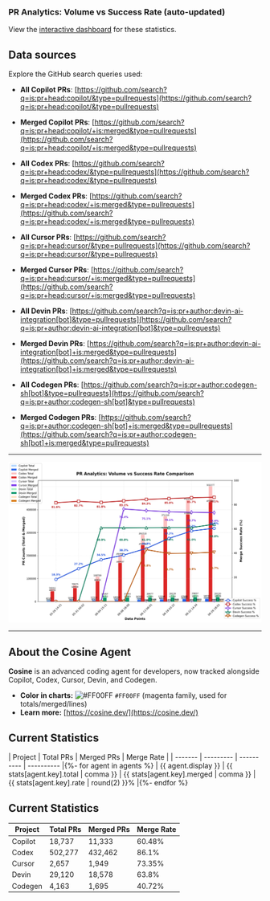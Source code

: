 ### PR Analytics: Volume vs Success Rate (auto-updated)

View the [interactive dashboard](https://aavetis.github.io/ai-pr-watcher/) for these statistics.

## Data sources

Explore the GitHub search queries used:



- **All Copilot PRs**: [https://github.com/search?q=is:pr+head:copilot/&type=pullrequests](https://github.com/search?q=is:pr+head:copilot/&type=pullrequests)
- **Merged Copilot PRs**: [https://github.com/search?q=is:pr+head:copilot/+is:merged&type=pullrequests](https://github.com/search?q=is:pr+head:copilot/+is:merged&type=pullrequests)
  

- **All Codex PRs**: [https://github.com/search?q=is:pr+head:codex/&type=pullrequests](https://github.com/search?q=is:pr+head:codex/&type=pullrequests)
- **Merged Codex PRs**: [https://github.com/search?q=is:pr+head:codex/+is:merged&type=pullrequests](https://github.com/search?q=is:pr+head:codex/+is:merged&type=pullrequests)
  

- **All Cursor PRs**: [https://github.com/search?q=is:pr+head:cursor/&type=pullrequests](https://github.com/search?q=is:pr+head:cursor/&type=pullrequests)
- **Merged Cursor PRs**: [https://github.com/search?q=is:pr+head:cursor/+is:merged&type=pullrequests](https://github.com/search?q=is:pr+head:cursor/+is:merged&type=pullrequests)
  

- **All Devin PRs**: [https://github.com/search?q=is:pr+author:devin-ai-integration[bot]&type=pullrequests](https://github.com/search?q=is:pr+author:devin-ai-integration[bot]&type=pullrequests)
- **Merged Devin PRs**: [https://github.com/search?q=is:pr+author:devin-ai-integration[bot]+is:merged&type=pullrequests](https://github.com/search?q=is:pr+author:devin-ai-integration[bot]+is:merged&type=pullrequests)
  

- **All Codegen PRs**: [https://github.com/search?q=is:pr+author:codegen-sh[bot]&type=pullrequests](https://github.com/search?q=is:pr+author:codegen-sh[bot]&type=pullrequests)
- **Merged Codegen PRs**: [https://github.com/search?q=is:pr+author:codegen-sh[bot]+is:merged&type=pullrequests](https://github.com/search?q=is:pr+author:codegen-sh[bot]+is:merged&type=pullrequests)
  

---

![chart](docs/chart.png)

---

## About the Cosine Agent

**Cosine** is an advanced coding agent for developers, now tracked alongside Copilot, Codex, Cursor, Devin, and Codegen.  
- **Color in charts:** ![#FF00FF](https://placehold.co/15x15/FF00FF/FF00FF.png) `#FF00FF` (magenta family, used for totals/merged/lines)
- **Learn more:** [https://cosine.dev/](https://cosine.dev/)

## Current Statistics

| Project | Total PRs | Merged PRs | Merge Rate |
| ------- | --------- | ---------- | ---------- |{%- for agent in agents %}
| {{ agent.display }} | {{ stats[agent.key].total | comma }} | {{ stats[agent.key].merged | comma }} | {{ stats[agent.key].rate | round(2) }}% |{%- endfor %}

## Current Statistics

| Project | Total PRs | Merged PRs | Merge Rate |
| ------- | --------- | ---------- | ---------- |
| Copilot | 18,737 | 11,333 | 60.48% |
| Codex | 502,277 | 432,462 | 86.1% |
| Cursor | 2,657 | 1,949 | 73.35% |
| Devin | 29,120 | 18,578 | 63.8% |
| Codegen | 4,163 | 1,695 | 40.72% |